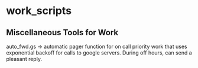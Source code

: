 work_scripts
============

Miscellaneous Tools for Work
-------
auto_fwd.gs -> automatic pager function for on call priority work that uses exponential backoff for calls to google servers. During off hours, can send a pleasant reply.
